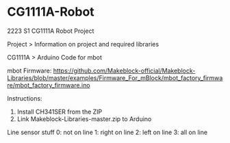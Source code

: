 # CG1111A-Robot
2223 S1 CG1111A Robot Project

Project > Information on project and required libraries

CG1111A > Arduino Code for mbot

mbot Firmware: https://github.com/Makeblock-official/Makeblock-Libraries/blob/master/examples/Firmware_For_mBlock/mbot_factory_firmware/mbot_factory_firmware.ino


Instructions:
  1. Install CH341SER from the ZIP
  2. Link Makeblock-Libraries-master.zip to Arduino


Line sensor stuff
0: not on line
1: right on line
2: left on line
3: all on line
